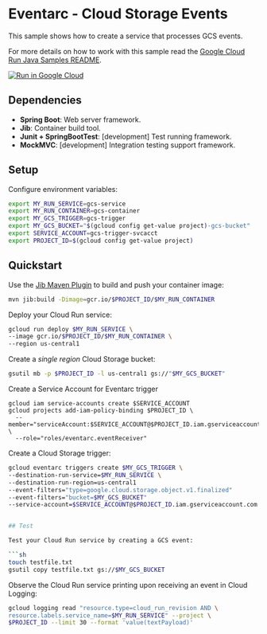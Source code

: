 # Eventarc - Cloud Storage Events

This sample shows how to create a service that processes GCS events.

For more details on how to work with this sample read the [Google Cloud Run Java Samples README](https://github.com/GoogleCloudPlatform/java-docs-samples/tree/main/run).

[![Run in Google Cloud][run_img]][run_link]

## Dependencies

* **Spring Boot**: Web server framework.
* **Jib**: Container build tool.
* **Junit + SpringBootTest**: [development] Test running framework.
* **MockMVC**: [development] Integration testing support framework.

## Setup

Configure environment variables:

```sh
export MY_RUN_SERVICE=gcs-service
export MY_RUN_CONTAINER=gcs-container
export MY_GCS_TRIGGER=gcs-trigger
export MY_GCS_BUCKET="$(gcloud config get-value project)-gcs-bucket"
export SERVICE_ACCOUNT=gcs-trigger-svcacct
export PROJECT_ID=$(gcloud config get-value project)
```

## Quickstart

Use the [Jib Maven Plugin](https://github.com/GoogleContainerTools/jib/tree/master/jib-maven-plugin) to build and push your container image:

```sh
mvn jib:build -Dimage=gcr.io/$PROJECT_ID/$MY_RUN_CONTAINER
```

Deploy your Cloud Run service:

```sh
gcloud run deploy $MY_RUN_SERVICE \
--image gcr.io/$PROJECT_ID/$MY_RUN_CONTAINER \
--region us-central1
```

Create a _single region_ Cloud Storage bucket:

```sh
gsutil mb -p $PROJECT_ID -l us-central1 gs://"$MY_GCS_BUCKET"
```

Create a Service Account for Eventarc trigger

```
gcloud iam service-accounts create $SERVICE_ACCOUNT
gcloud projects add-iam-policy-binding $PROJECT_ID \
  --member="serviceAccount:$SERVICE_ACCOUNT@$PROJECT_ID.iam.gserviceaccount.com" \
  --role="roles/eventarc.eventReceiver"
```

Create a Cloud Storage trigger:

```sh
gcloud eventarc triggers create $MY_GCS_TRIGGER \
--destination-run-service=$MY_RUN_SERVICE \
--destination-run-region=us-central1
--event-filters="type=google.cloud.storage.object.v1.finalized"
--event-filters="bucket=$MY_GCS_BUCKET"
--service-account=$SERVICE_ACCOUNT@$PROJECT_ID.iam.gserviceaccount.com


## Test

Test your Cloud Run service by creating a GCS event:

```sh
touch testfile.txt
gsutil copy testfile.txt gs://$MY_GCS_BUCKET
```

Observe the Cloud Run service printing upon receiving an event in Cloud Logging:

```sh
gcloud logging read "resource.type=cloud_run_revision AND \
resource.labels.service_name=$MY_RUN_SERVICE" --project \
$PROJECT_ID --limit 30 --format 'value(textPayload)'
```

[run_img]: https://storage.googleapis.com/cloudrun/button.svg
[run_link]: https://deploy.cloud.run/?git_repo=https://github.com/GoogleCloudPlatform/java-docs-samples&dir=eventarc/storage-handler
